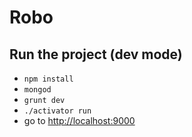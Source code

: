 # Robo

## Run the project (dev mode)

- `npm install`
- `mongod`
- `grunt dev`
- `./activator run`
- go to [http://localhost:9000](http://localhost:9000)